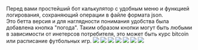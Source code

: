 Перед вами простейший бот калькулятор с удобным меню и функцией логирования, сохраняющий операции в файле формата json.  
Это бетта версия и для наглядности понимания удобства была добавлена кнопка "погода". Таким образом кнопки могут быть любыми в зависимости от инетерсов потребителя, это может быть курс bitcoin или расписание футбольных игр.
![](1.jpg)
![](2.jpg)
![](3.jpg)
![](4.jpg)
![](5.jpg)
![](6.jpg)
![](7.jpg)
